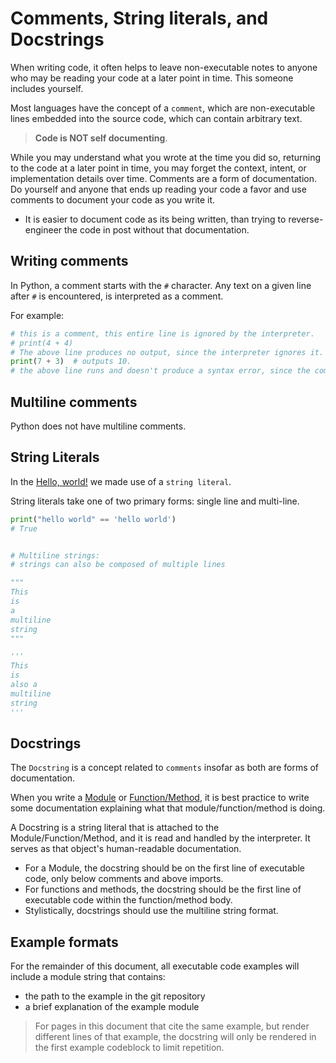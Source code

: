 # Comments, String literals, and Docstrings

When writing code, it often helps to leave non-executable notes to anyone who may be reading your code
at a later point in time. This someone includes yourself.

Most languages have the concept of a `comment`, which are non-executable lines embedded into the source
code, which can contain arbitrary text.

> **Code is NOT self documenting**.

While you may understand what you wrote at the time you did so, returning to the code at a later point
in time, you may forget the context, intent, or implementation details over time. Comments are a form
of documentation. Do yourself and anyone that ends up reading your code a favor and use comments to
document your code as you write it.

- It is easier to document code as its being written, than trying to reverse-engineer the code in post
  without that documentation.

## Writing comments

In Python, a comment starts with the `#` character. Any text on a given line after `#` is encountered,
is interpreted as a comment.

For example:

```python
# this is a comment, this entire line is ignored by the interpreter.
# print(4 + 4)
# The above line produces no output, since the interpreter ignores it.
print(7 + 3)  # outputs 10.
# the above line runs and doesn't produce a syntax error, since the comment starts where the first `#` in a line is encountered.
```

## Multiline comments

Python does not have multiline comments.

## String Literals

In the [Hello, world!](python/hello_world.md) we made use of a `string literal`.

String literals take one of two primary forms: single line and multi-line.

```python
print("hello world" == 'hello world')
# True


# Multiline strings:
# strings can also be composed of multiple lines

"""
This
is
a
multiline
string
"""

'''
This 
is 
also a
multiline
string
'''
```

## Docstrings

The `Docstring` is a concept related to `comments` insofar as both are forms of documentation.

When you write a [Module](python/modules.md) or [Function/Method](python/functions.md), it is best
practice to write some documentation explaining what that module/function/method is doing.

A Docstring is a string literal that is attached to the Module/Function/Method, and it is read and
handled by the interpreter. It serves as that object's human-readable documentation.

- For a Module, the docstring should be on the first line of executable code, only below comments and
  above imports.
- For functions and methods, the docstring should be the first line of executable code within the
  function/method body.
- Stylistically, docstrings should use the multiline string format.

## Example formats

For the remainder of this document, all executable code examples will include a module string that
contains:

- the path to the example in the git repository
- a brief explanation of the example module

> For pages in this document that cite the same example, but render different lines of that example, the docstring will only be rendered in the first example codeblock to limit repetition.

